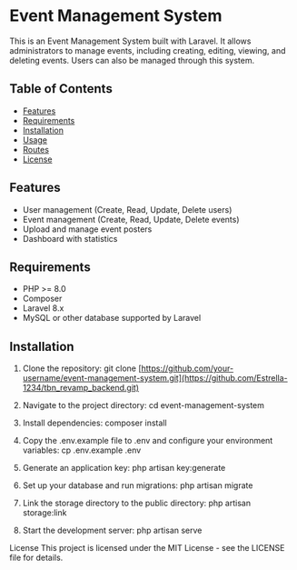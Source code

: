 # Event Management System

This is an Event Management System built with Laravel. It allows administrators to manage events, including creating, editing, viewing, and deleting events. Users can also be managed through this system.

## Table of Contents

- [Features](#features)
- [Requirements](#requirements)
- [Installation](#installation)
- [Usage](#usage)
- [Routes](#routes)
- [License](#license)

## Features

- User management (Create, Read, Update, Delete users)
- Event management (Create, Read, Update, Delete events)
- Upload and manage event posters
- Dashboard with statistics

## Requirements

- PHP >= 8.0
- Composer
- Laravel 8.x
- MySQL or other database supported by Laravel

## Installation

1. Clone the repository:
git clone [https://github.com/your-username/event-management-system.git](https://github.com/Estrella-1234/tbn_revamp_backend.git)

2. Navigate to the project directory:
cd event-management-system

3. Install dependencies:
composer install

4. Copy the .env.example file to .env and configure your environment variables:
cp .env.example .env

5. Generate an application key:
php artisan key:generate

6. Set up your database and run migrations:
php artisan migrate

7. Link the storage directory to the public directory:
php artisan storage:link

8. Start the development server:
php artisan serve

License
This project is licensed under the MIT License - see the LICENSE file for details.
